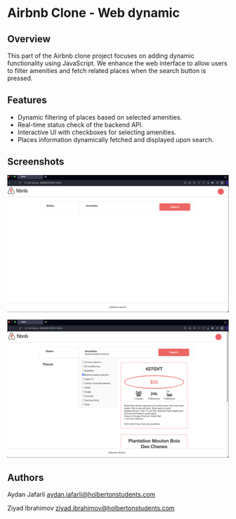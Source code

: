 # Airbnb Clone - Web dynamic

## Overview 
This part of the Airbnb clone project focuses on adding dynamic functionality using JavaScript. We enhance the web interface to allow users to filter amenities and fetch related places when the search button is pressed.

## Features

- Dynamic filtering of places based on selected amenities.
- Real-time status check of the backend API.
- Interactive UI with checkboxes for selecting amenities.
- Places information dynamically fetched and displayed upon search.

## Screenshots

![Landing Page](screenshots/main.png)

![Filtered Results](screenshots/filtered.png)

## Authors

Aydan Jafarli <aydan.jafarli@holbertonstudents.com>

Ziyad Ibrahimov <ziyad.ibrahimov@holbertonstudents.com>


